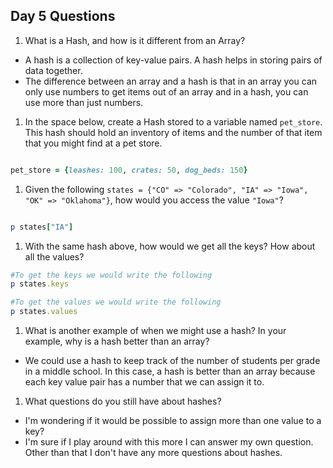 ## Day 5 Questions

1. What is a Hash, and how is it different from an Array?

- A hash is a collection of key-value pairs. A hash helps in storing pairs of data together.
- The difference between an array and a hash is that in an array you can only use numbers to get items out of an array and in a hash, you can use more than just numbers.

1. In the space below, create a Hash stored to a variable named `pet_store`.  This hash should hold an inventory of items and the number of that item that you might find at a pet store.
```Ruby

pet_store = {leashes: 100, crates: 50, dog_beds: 150}

```
1. Given the following `states = {"CO" => "Colorado", "IA" => "Iowa", "OK" => "Oklahoma"}`, how would you access the value `"Iowa"`?
```Ruby

p states["IA"]

```
1. With the same hash above, how would we get all the keys?  How about all the values?
```Ruby
#To get the keys we would write the following
p states.keys

#To get the values we would write the following
p states.values

```

1. What is another example of when we might use a hash?  In your example, why is a hash better than an array?

- We could use a hash to keep track of the number of students per grade in a middle school. In this case, a hash is better than an array because each key value pair has a number that we can assign it to.

1. What questions do you still have about hashes?

- I'm wondering if it would be possible to assign more than one value to a key?
- I'm sure if I play around with this more I can answer my own question. Other than that I don't have any more questions about hashes.
